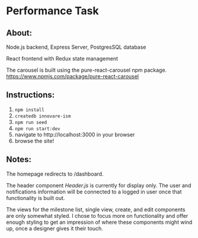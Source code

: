 # Performance Task

## About:

Node.js backend, Express Server, PostgresSQL database

React frontend with Redux state management

The carousel is built using the pure-react-carousel npm package. 
https://www.npmjs.com/package/pure-react-carousel

## Instructions:

1. `npm install`
2. `createdb innovare-ism`
3. `npm run seed`
4. `npm run start:dev`
5. navigate to http://localhost:3000 in your browser
6. browse the site!

## Notes:

The homepage redirects to /dashboard.

The header component _Header.js_ is currently for display only. The user and notifications information will be connected to a logged in user once that functionality is built out.

The views for the milestone list, single view, create, and edit components are only somewhat styled. I chose to focus more on functionality and offer enough styling to get an impression of where these components might wind up, once a designer gives it their touch. 


